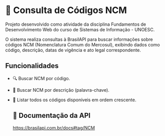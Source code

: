 # 🧾 Consulta de Códigos NCM
Projeto desenvolvido como atividade da disciplina Fundamentos de Desenvolvimento Web do curso de Sistemas de Informação - UNOESC.

O sistema realiza consultas à BrasilAPI para buscar informações sobre códigos NCM (Nomenclatura Comum do Mercosul), exibindo dados como código, descrição, datas de vigência e ato legal correspondente.
##  Funcionalidades
- 🔍 Buscar NCM por código.
- 🔎 Buscar NCM por descrição (palavra-chave).
- 📄 Listar todos os códigos disponíveis em ordem crescente.

  ## 🧾 Documentação da API
  https://brasilapi.com.br/docs#tag/NCM
